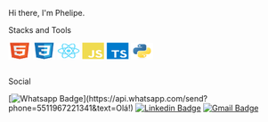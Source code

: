 <p align="left"> 
  Hi there, I'm Phelipe.
</p>

<div style="display: inline_block">
   <p align="left"> 
      Stacks and Tools
   </p>
  <img align="center" alt="PH-HTML" height="30" width="40" src="https://raw.githubusercontent.com/devicons/devicon/master/icons/html5/html5-original.svg"> 
  <img align="center" alt="PH-CSS" height="30" width="40" src="https://raw.githubusercontent.com/devicons/devicon/master/icons/css3/css3-original.svg">
  <img align="center" alt="PH-React" height="30" width="40" src="https://raw.githubusercontent.com/devicons/devicon/master/icons/react/react-original.svg"> 
  <img align="center" alt="PH-JS" height="30" width="40" src="https://raw.githubusercontent.com/devicons/devicon/master/icons/javascript/javascript-plain.svg"> 
  <img align="center" alt="PH-Ts" height="30" width="40" src="https://raw.githubusercontent.com/devicons/devicon/master/icons/typescript/typescript-plain.svg"> 
  <img align="center" alt="PH-Python" height="30" width="40" src="https://raw.githubusercontent.com/devicons/devicon/master/icons/python/python-original.svg"> 
</div>
<br>

<p align="left"> 
   Social
</p>

[![Whatsapp Badge](https://img.shields.io/badge/-Whatsapp-000?style=for-the-badge&logo=whatsapp&logoColor=blue&link=https://api.whatsapp.com/send?phone=5511967221341&text=Olá!)](https://api.whatsapp.com/send?phone=5511967221341&text=Olá!)
[![Linkedin Badge](https://img.shields.io/badge/-LinkedIn-000?style=for-the-badge&logo=Linkedin&logoColor=blue&link=https://https://www.linkedin.com/in/phelipe-omena-235b961ab///)](https://www.linkedin.com/in/phelipe-omena-235b961ab/)
[![Gmail Badge](https://img.shields.io/badge/-Gmail-000?style=for-the-badge&logo=Gmail&logoColor=blue&link=mailto:phelipeomena58@gmaill.com)](mailto:phelipeomena58@gmail.com)
